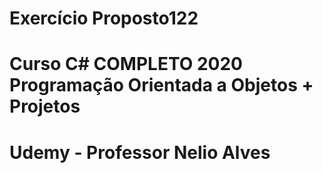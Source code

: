 # Exercício Proposto122
# Curso C# COMPLETO 2020 Programação Orientada a Objetos + Projetos
# Udemy - Professor Nelio Alves
